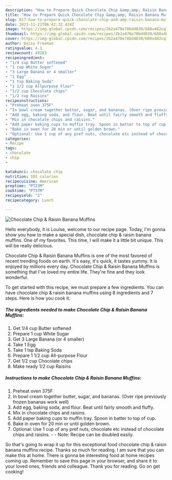```yaml
---
description: "How to Prepare Quick Chocolate Chip &amp;amp; Raisin Banana Muffins"
title: "How to Prepare Quick Chocolate Chip &amp;amp; Raisin Banana Muffins"
slug: 817-how-to-prepare-quick-chocolate-chip-and-amp-raisin-banana-muffins
date: 2021-11-21T06:42:32.424Z
image: https://img-global.cpcdn.com/recipes/2b2a470e78bd4830/680x482cq70/chocolate-chip-raisin-banana-muffins-recipe-main-photo.jpg
thumbnail: https://img-global.cpcdn.com/recipes/2b2a470e78bd4830/680x482cq70/chocolate-chip-raisin-banana-muffins-recipe-main-photo.jpg
cover: https://img-global.cpcdn.com/recipes/2b2a470e78bd4830/680x482cq70/chocolate-chip-raisin-banana-muffins-recipe-main-photo.jpg
author: Daisy Freeman
ratingvalue: 4.1
reviewcount: 49283
recipeingredient:
- "1/4 cup Butter softened"
- "1 cup White Sugar"
- "3 Large Banana or 4 smaller"
- "1 Egg"
- "1 tsp Baking Soda"
- "1 1/2 cup Allpurpose Flour"
- "1/2 cup Chocolate chips"
- "1/2 cup Raisins"
recipeinstructions:
- "Preheat oven 375F"
- "In bowl cream together butter, sugar, and bananas. (Over ripe previously frozen bananas work well)"
- "Add egg, baking soda, and flour. Beat until fairly smooth and fluffy."
- "Mix in chocolate chips and raisins."
- "Add paper baking cups to muffin tray. Spoon in batter to top of cup."
- "Bake in oven for 20 min or until golden brown."
- "Optional: Use 1 cup of any pref nuts, chocolate etc instead of chocolate chips and raisins.  Note: Recipe can be doubled easily."
categories:
- Recipe
tags:
- chocolate
- chip
- 

katakunci: chocolate chip  
nutrition: 191 calories
recipecuisine: American
preptime: "PT23M"
cooktime: "PT37M"
recipeyield: "2"
recipecategory: Lunch

---
```



![Chocolate Chip &amp; Raisin Banana Muffins](https://img-global.cpcdn.com/recipes/2b2a470e78bd4830/680x482cq70/chocolate-chip-raisin-banana-muffins-recipe-main-photo.jpg)

Hello everybody, it is Louise, welcome to our recipe page. Today, I'm gonna show you how to make a special dish, chocolate chip &amp; raisin banana muffins. One of my favorites. This time, I will make it a little bit unique. This will be really delicious.



Chocolate Chip &amp; Raisin Banana Muffins is one of the most favored of recent trending foods on earth. It's easy, it's quick, it tastes yummy. It is enjoyed by millions every day. Chocolate Chip &amp; Raisin Banana Muffins is something that I've loved my entire life. They're fine and they look wonderful.


To get started with this recipe, we must prepare a few ingredients. You can have chocolate chip &amp; raisin banana muffins using 8 ingredients and 7 steps. Here is how you cook it.

<!--inarticleads1-->

##### The ingredients needed to make Chocolate Chip &amp; Raisin Banana Muffins:

1. Get 1/4 cup Butter softened
1. Prepare 1 cup White Sugar
1. Get 3 Large Banana (or 4 smaller)
1. Take 1 Egg
1. Take 1 tsp Baking Soda
1. Prepare 1 1/2 cup All-purpose Flour
1. Get 1/2 cup Chocolate chips
1. Make ready 1/2 cup Raisins




<!--inarticleads2-->

##### Instructions to make Chocolate Chip &amp; Raisin Banana Muffins:

1. Preheat oven 375F
1. In bowl cream together butter, sugar, and bananas. (Over ripe previously frozen bananas work well)
1. Add egg, baking soda, and flour. Beat until fairly smooth and fluffy.
1. Mix in chocolate chips and raisins.
1. Add paper baking cups to muffin tray. Spoon in batter to top of cup.
1. Bake in oven for 20 min or until golden brown.
1. Optional: Use 1 cup of any pref nuts, chocolate etc instead of chocolate chips and raisins. -  - Note: Recipe can be doubled easily.




So that's going to wrap it up for this exceptional food chocolate chip &amp; raisin banana muffins recipe. Thanks so much for reading. I am sure that you can make this at home. There is gonna be interesting food at home recipes coming up. Remember to save this page in your browser, and share it to your loved ones, friends and colleague. Thank you for reading. Go on get cooking!
